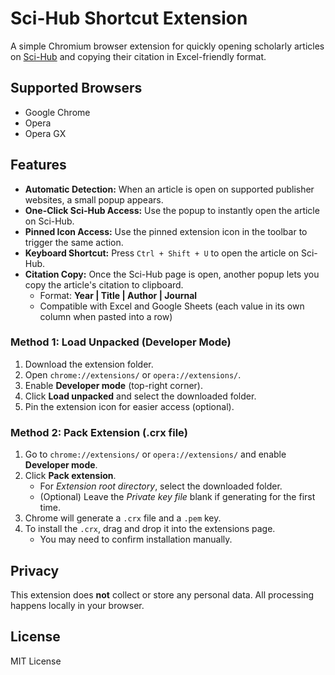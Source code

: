 # Sci-Hub Shortcut Extension

A simple Chromium browser extension for quickly opening scholarly articles on [Sci-Hub](https://sci-hub.se) and copying their citation in Excel-friendly format.

## Supported Browsers

- Google Chrome  
- Opera  
- Opera GX  

## Features

- **Automatic Detection:** When an article is open on supported publisher websites, a small popup appears.
- **One-Click Sci-Hub Access:** Use the popup to instantly open the article on Sci-Hub.
- **Pinned Icon Access:** Use the pinned extension icon in the toolbar to trigger the same action.
- **Keyboard Shortcut:** Press `Ctrl + Shift + U` to open the article on Sci-Hub.
- **Citation Copy:** Once the Sci-Hub page is open, another popup lets you copy the article's citation to clipboard.
  - Format: **Year | Title | Author | Journal**
  - Compatible with Excel and Google Sheets (each value in its own column when pasted into a row)

### Method 1: Load Unpacked (Developer Mode)

1. Download the extension folder.
2. Open `chrome://extensions/` or `opera://extensions/`.
3. Enable **Developer mode** (top-right corner).
4. Click **Load unpacked** and select the downloaded folder.
5. Pin the extension icon for easier access (optional).

### Method 2: Pack Extension (.crx file)

1. Go to `chrome://extensions/` or `opera://extensions/` and enable **Developer mode**.
2. Click **Pack extension**.
   - For *Extension root directory*, select the downloaded folder.
   - (Optional) Leave the *Private key file* blank if generating for the first time.
3. Chrome will generate a `.crx` file and a `.pem` key.
4. To install the `.crx`, drag and drop it into the extensions page.
   - You may need to confirm installation manually.

## Privacy

This extension does **not** collect or store any personal data. All processing happens locally in your browser.

## License

MIT License
